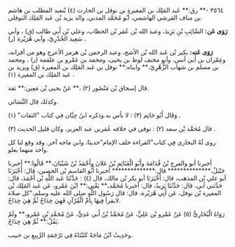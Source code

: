 ٣٥٦٤ -** رق:** عَبد المَلِك بن المغيرة بن نوفل بن الحارث (٤) بْنعبد المطلب بن هاشم بن مناف القرشي الهاشمي، أَبُو مُحَمَّد المدني، والد يزيد بْن عَبد المَلِك النوفلي.

**رَوَى عَن:** السَّائِبِ بْنِ يَزِيدَ، وعبد الله بْن عُمَر بْن الخطاب، وعلي بْن أَبي طالب (ق) ، وأبي سَعِيد الخُدْرِيّ، وأبي هُرَيْرة (ر) .

**رَوَى عَنه:** بكير بْن عَبد الله بْن الأشج، وعبد الرحمن بْن هرمز الأعرج وهو من أقرانه، وعِمْران بن أَبي أنس، وأبو مخنف لوط بن يحيى، ومحمد بن عَمْرو بن علقمة (ر) ، ومحمد بن مسلم بن شهاب الزُّهْرِيّ،** وابناه:** نوفل بن عَبد المَلِك بن المغيرة (ق) ويزيد بن عَبد المَلِك بن المغيرة (١) .

قال إسحاق بْن مَنْصُور (٢) ،** عَنْ يحيى بْن مَعِين:** ثقة.

وكذلك قال النَّسَائي.

وَقَال أَبُو حَاتِم (٣) : لا بأس به.وذكره ابنُ حِبَّان في كتاب "الثقات" (١) .

قال مُحَمَّد بْن سعد (٢) : توفي في خلافه عُمَربن عبد العزيز، وكان قليل الحديث (٣) .

روى لَهُ البخاري فِي كتاب"القراءة خلف الإمام"حديثا، وابن ماجه آخر. وقد وقع لنا كل واحد منهما بعلو.

أخبرنا أبو والفرج بْنُ قُدَامَةَ وأَبُو الْغَنَائِمِ بْنُ عَلانَ وأَحْمَدُ بْنُ شَيْبَانَ،** قَالُوا:** أخبرنا حَنْبَلٌ،************** قال:************** أخبرنا أَبُو القاسم بْن الحصين، قال: أَخْبَرَنَا أبو علي بْن المذهب، قال: أَخْبَرَنَا أبو بكر بْن مالك، قال (٤) : حَدَّثَنَا عَبد اللَّهِ بْن أَحْمَدَ، قال: حَدَّثني أبي، قال: حَدَّثَنَا يَزِيدُ، قال: أخبرنا مُحَمَّد،** يَعْنِي:** ابْنَ عَمْرو، عَن عَبد المَلِك بْن المغيرة بْن نوفل، عَن أَبِي هُرَيْرة، قال: قال رَسُول اللَّهِ صلى الله عليه وسلم،"كل صلاة لايقرأ فِيهَا بِأُمِّ الْقُرْآنِ فَهِيَ خِدَاجٌ ثُمَّ هِيَ خِدَاجٌ.

رَوَاهُ الْبُخَارِيُّ (٥) عَنْ عَمْرو بْن عَلِيٍّ، عَنْ مُحَمَّدُ بْنُ أَبي عَدِيٍّ، عَنْ مُحَمَّدِ بْنِ عَمْرو،** ولَمْ يَقُلْ:** ثُمَّ هِيَ خِدَاجٌ.

وحَدِيثُ ابْنُ مَاجَهْ كَتَبْنَاهُ فِي تَرْجَمَةِ الرَّبِيعِ بن حبيب.